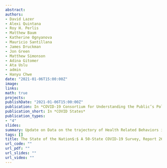 ```yaml
---
abstract: 
authors:
- David Lazer
- Alexi Quintana
- Roy H. Perlis
- Matthew Baum
- Katherine Ognyanova
- Mauricio Santillana
- James Druckman
- Jon Green
- Matthew Simonson
- Adina Gitomer
- Ata Uslu
- admin
- Hanyu Chwe
date: "2021-01-06T15:00:00Z"
image:
links:
math: true
projects:
publishDate: "2021-01-06T15:00:00Z"
publication: In *COVID-19 Consortium for Understanding the Public’s Policy Preferences Across States*
publication_short: In *COVID States*
publication_types:
- "4"
slides: 
summary: Update on Data on the trajectory of Health Related Behaviors in all 50 United States
tags: []
title: The State of the Nation$:$ A 50-State COVID-19 Survey, Report 26$:$ Update on the Trajectory of Health-Related Behaviors
url_code: ""
url_pdf: ""
url_slides: ""
url_video: ""
---
```



